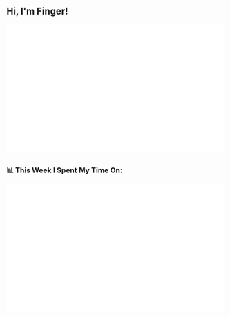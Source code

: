 <h2> Hi, I'm Finger!</h2>

<img align="right" src="https://raw.githubusercontent.com/spianmo/github-stats/master/generated/overview.svg#gh-light-mode-only">

<!-- <img align="right" height="160em" src="https://github-readme-stats-eight-theta.vercel.app/api/top-langs/?username=spianmo&layout=compact&langs_count=8&theme=algolia"/>	 -->
	
```go
package main

type Me struct {
	Name   string
	Job    string
	Code   string
	Skills string
}

func main() {
	me := &Me{
		Name:   "Finger",
		Job:    "Client-side Engineer",
		Code:   "Java and C++ and Others",
		Skills: "Android Security NLP ^o^",
	}
	_ = me
}
```


<h3>📊 This Week I Spent My Time On:</h3>
<img align='right' src="https://raw.githubusercontent.com/spianmo/github-stats/master/generated/languages.svg#gh-light-mode-only">

<!--START_SECTION:waka-->

```text
JSON                       45 mins         ██████████░░░░░░░░░░░░░░░   39.97 %
Groovy                     18 mins         ████░░░░░░░░░░░░░░░░░░░░░   16.06 %
Java                       13 mins         ███░░░░░░░░░░░░░░░░░░░░░░   11.98 %
YAML                       12 mins         ██▓░░░░░░░░░░░░░░░░░░░░░░   10.61 %
XML                        8 mins          ██░░░░░░░░░░░░░░░░░░░░░░░   07.61 %
SQL                        6 mins          █▒░░░░░░░░░░░░░░░░░░░░░░░   05.33 %
```

<!--END_SECTION:waka-->

